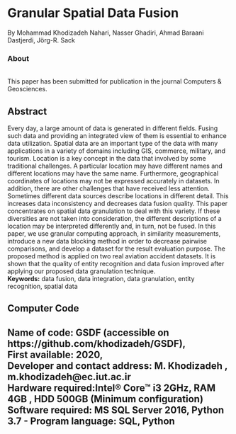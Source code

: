 # Granular Spatial Data Fusion
By  Mohammad Khodizadeh Nahari, Nasser Ghadiri, Ahmad Baraani Dastjerdi, Jörg-R. Sack

<h3> About </h3> <br> 
This paper has been submitted for publication in the journal Computers & Geosciences.

<h2>Abstract</h2>
Every day, a large amount of data is generated in different fields. Fusing such data and providing an integrated view of them is essential to enhance data utilization. Spatial data are an important type of the data with many applications in a variety of domains including GIS, commerce, military, and tourism. Location is a key concept in the data that involved by some traditional challenges. A particular location may have different names and different locations may have the same name. Furthermore, geographical coordinates of locations may not be expressed accurately in datasets. In addition, there are other challenges that have received less attention. Sometimes different data sources describe locations in different detail. This increases data inconsistency and decreases data fusion quality. This paper concentrates on spatial data granulation to deal with this variety. If these diversities are not taken into consideration, the different descriptions of a location may be interpreted differently and, in turn, not be fused. In this paper, we use granular computing approach, in similarity measurements, introduce a new data blocking method in order to decrease pairwise comparisons, and develop a dataset for the result evaluation purpose. The proposed method is applied on two real aviation accident datasets. It is shown that the quality of entity recognition and data fusion improved after applying our proposed data granulation technique.
<br> <b>Keywords:</b> data fusion, data integration, data granulation, entity recognition, spatial data

<h2>Computer Code<h2>
Name of code: GSDF (accessible on https://github.com/khodizadeh/GSDF),<br>
First available: 2020,<br>
Developer and contact address: M. Khodizadeh , m.khodizadeh@ec.iut.ac.ir<br>
Hardware required:Intel® Core™ i3 2GHz,  RAM 4GB , HDD 500GB (Minimum configuration)<br>
Software required: MS SQL Server 2016, Python 3.7 - Program language: SQL, Python <br>




